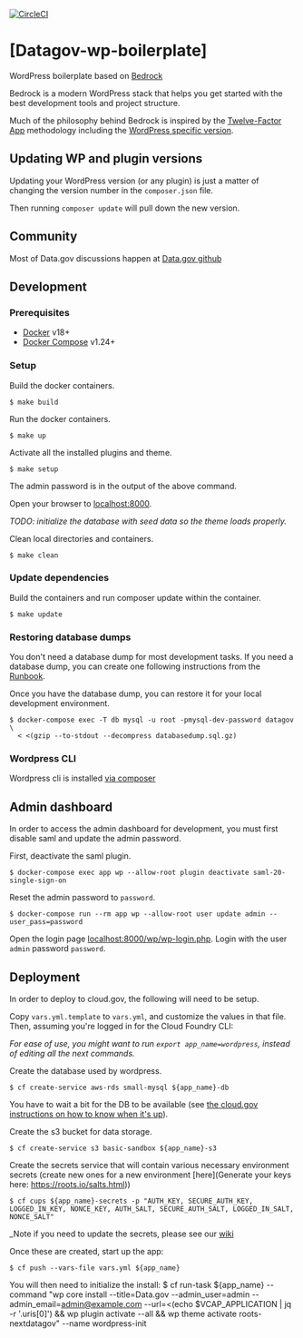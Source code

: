 [![CircleCI](https://circleci.com/gh/GSA/datagov-wp-boilerplate.svg?style=svg)](https://circleci.com/gh/GSA/datagov-wp-boilerplate)

# [Datagov-wp-boilerplate]

WordPress boilerplate based on [Bedrock](https://github.com/roots/bedrock)

Bedrock is a modern WordPress stack that helps you get started with the best development tools and project structure.

Much of the philosophy behind Bedrock is inspired by the [Twelve-Factor App](http://12factor.net/) methodology including the [WordPress specific version](https://roots.io/twelve-factor-wordpress/).

## Updating WP and plugin versions

Updating your WordPress version (or any plugin) is just a matter of changing the version number in the `composer.json` file.

Then running `composer update` will pull down the new version.

## Community

Most of Data.gov discussions happen at [Data.gov github](https://github.com/gsa/data.gov/issues)


## Development

### Prerequisites

- [Docker](https://docs.docker.com/install/) v18+
- [Docker Compose](https://docs.docker.com/compose/) v1.24+

### Setup

Build the docker containers.

    $ make build

Run the docker containers.

    $ make up

Activate all the installed plugins and theme.

    $ make setup

The admin password is in the output of the above command.

Open your browser to [localhost:8000](http://localhost:8000/).

_TODO: initialize the database with seed data so the theme loads properly._

Clean local directories and containers.

    $ make clean


### Update dependencies

Build the containers and run composer update within the container.

    $ make update


### Restoring database dumps

You don't need a database dump for most development tasks. If you need
a database dump, you can create one following instructions from the
[Runbook](https://github.com/GSA/datagov-deploy/wiki/Runbook#wwwdatagov).

Once you have the database dump, you can restore it for your local development
environment.

    $ docker-compose exec -T db mysql -u root -pmysql-dev-password datagov \
      < <(gzip --to-stdout --decompress databasedump.sql.gz)

### Wordpress CLI

Wordpress cli is installed [via composer](https://make.wordpress.org/cli/handbook/guides/installing/#installing-via-composer)

## Admin dashboard

In order to access the admin dashboard for development, you must first disable
saml and update the admin password.

First, deactivate the saml plugin.

    $ docker-compose exec app wp --allow-root plugin deactivate saml-20-single-sign-on

Reset the admin password to `password`.

    $ docker-compose run --rm app wp --allow-root user update admin --user_pass=password

Open the login page
[localhost:8000/wp/wp-login.php](http://localhost:8000/wp/wp-login.php). Login
with the user `admin` password `password`.

## Deployment

In order to deploy to cloud.gov, the following will need to be setup.

Copy `vars.yml.template` to `vars.yml`, and customize the values in that file. Then, assuming you're logged in for the Cloud Foundry CLI:

_For ease of use, you might want to run `export app_name=wordpress`, instead of editing all the next commands._

Create the database used by wordpress.

    $ cf create-service aws-rds small-mysql ${app_name}-db

You have to wait a bit for the DB to be available (see [the cloud.gov instructions on how to know when it's up](https://cloud.gov/docs/services/relational-database/#instance-creation-time)).

Create the s3 bucket for data storage.

    $ cf create-service s3 basic-sandbox ${app_name}-s3

Create the secrets service that will contain various necessary environment secrets (create new ones for a new environment [here](Generate your keys here: https://roots.io/salts.html))

    $ cf cups ${app_name}-secrets -p "AUTH_KEY, SECURE_AUTH_KEY, LOGGED_IN_KEY, NONCE_KEY, AUTH_SALT, SECURE_AUTH_SALT, LOGGED_IN_SALT, NONCE_SALT"

_Note if you need to update the secrets, please see our [wiki](https://github.com/GSA/datagov-deploy/wiki/Cloud.gov-Cheat-Sheet#secrets-management)

Once these are created, start up the app:

    $ cf push --vars-file vars.yml ${app_name}

You will then need to initialize the install:
    $ cf run-task ${app_name} --command "wp core install --title=Data.gov --admin_user=admin --admin_email=admin@example.com --url=<(echo $VCAP_APPLICATION | jq -r '.uris[0]') && wp plugin activate --all && wp theme activate roots-nextdatagov" --name wordpress-init
    